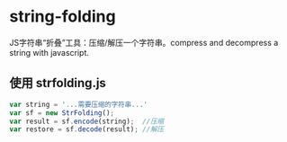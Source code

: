 # string-folding
JS字符串“折叠”工具：压缩/解压一个字符串。compress and decompress a string with javascript.  

## 使用 strfolding.js
```js
var string = '...需要压缩的字符串...'
var sf = new StrFolding();
var result = sf.encode(string);  //压缩
var restore = sf.decode(result); //解压
```